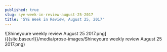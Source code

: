 ```yaml
---
published: true
slug: sye-week-in-review-august-25-2017
title: 'SYE Week in Review, August 25, 2017'
---
```

![Shineyoure weekly review August 25 2017.png]({{site.baseurl}}/media/prose-images/Shineyoure weekly review August 25 2017.png)


